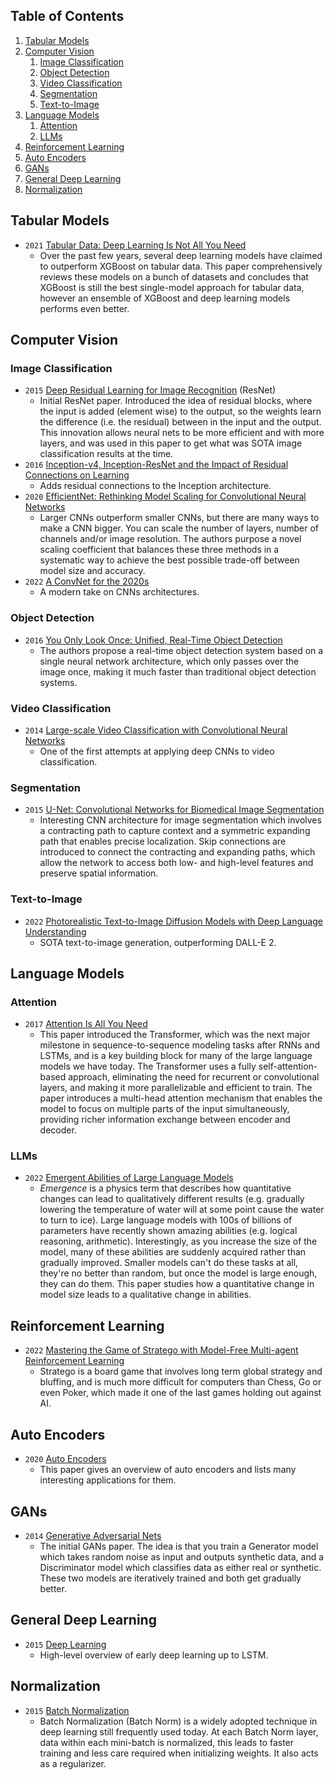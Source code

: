 
## Table of Contents
1. [Tabular Models](#tabular-models)
2. [Computer Vision](#computer-vision)  
    1. [Image Classification](#image-classification)
    2. [Object Detection](#object-detection)
    3. [Video Classification](#video-classification)
    4. [Segmentation](#segmentation)
    5. [Text-to-Image](#text-to-image)
3. [Language Models](#language-models)
    1. [Attention](#attention)
    2. [LLMs](#llms)
4. [Reinforcement Learning](#reinforcement-learning)
5. [Auto Encoders](#auto-encoders)
6. [GANs](#gans)
7. [General Deep Learning](#general-deep-learning)
8. [Normalization](#normalization)


## Tabular Models
- `2021` [Tabular Data: Deep Learning Is Not All You Need](#https://arxiv.org/abs/2106.03253)
    - Over the past few years, several deep learning models have claimed to outperform XGBoost on tabular data. This paper comprehensively reviews these models on a bunch of datasets and concludes that XGBoost is still the best single-model approach for tabular data, however an ensemble of XGBoost and deep learning models performs even better. 

## Computer Vision

### Image Classification
- `2015` [Deep Residual Learning for Image Recognition](https://arxiv.org/abs/1512.03385) (ResNet)
    - Initial ResNet paper. Introduced the idea of residual blocks, where the input is added (element wise) to the output, so the weights learn the difference (i.e. the residual) between in the input and the output. This innovation allows neural nets to be more efficient and with more layers, and was used in this paper to get what was SOTA image classification results at the time.
- `2016` [Inception-v4, Inception-ResNet and the Impact of Residual Connections on Learning](https://arxiv.org/abs/1602.07261)
    - Adds residual connections to the Inception architecture.
- `2020` [EfficientNet: Rethinking Model Scaling for Convolutional Neural Networks](https://arxiv.org/abs/1905.11946)
    - Larger CNNs outperform smaller CNNs, but there are many ways to make a CNN bigger. You can scale the number of layers, number of channels and/or image resolution. The authors purpose a novel scaling coefficient that balances these three methods in a systematic way to achieve the best possible trade-off between model size and accuracy.
- `2022` [A ConvNet for the 2020s](https://arxiv.org/abs/2201.03545)
    - A modern take on CNNs architectures.

### Object Detection
- `2016` [You Only Look Once: Unified, Real-Time Object Detection](https://arxiv.org/abs/1506.02640#)
    - The authors propose a real-time object detection system based on a single neural network architecture, which only passes over the image once, making it much faster than traditional object detection systems.
### Video Classification
- `2014` [Large-scale Video Classification with Convolutional Neural Networks](https://static.googleusercontent.com/media/research.google.com/en//pubs/archive/42455.pdf)
    - One of the first attempts at applying deep CNNs to video classification.

### Segmentation
- `2015` [U-Net: Convolutional Networks for Biomedical Image Segmentation](https://arxiv.org/abs/1505.04597)
    - Interesting CNN architecture for image segmentation which involves a contracting path to capture context and a symmetric expanding path that enables precise localization.  Skip connections are introduced to connect the contracting and expanding paths, which allow the network to access both low- and high-level features and preserve spatial information.

### Text-to-Image
- `2022` [Photorealistic Text-to-Image Diffusion Models with Deep Language Understanding](https://arxiv.org/abs/2205.11487)
    - SOTA text-to-image generation, outperforming DALL-E 2.

## Language Models

### Attention
- `2017` [Attention Is All You Need](https://arxiv.org/abs/1706.03762)
	- This paper introduced the Transformer, which was the next major milestone in sequence-to-sequence modeling tasks after RNNs and LSTMs, and is a key building block for many of the large language models we have today. The Transformer uses a fully self-attention-based approach, eliminating the need for recurrent or convolutional layers, and making it more parallelizable and efficient to train. The paper introduces a multi-head attention mechanism that enables the model to focus on multiple parts of the input simultaneously, providing richer information exchange between encoder and decoder.

### LLMs
- `2022` [Emergent Abilities of Large Language Models](https://arxiv.org/abs/2206.07682)
    - *Emergence* is a physics term that describes how quantitative changes can lead to qualitatively different results (e.g. gradually lowering the temperature of water will at some point cause the water to turn to ice). Large language models with 100s of billions of parameters have recently shown amazing abilities (e.g. logical reasoning, arithmetic). Interestingly, as you increase the size of the model, many of these abilities are suddenly acquired rather than gradually improved. Smaller models can't do these tasks at all, they're no better than random, but once the model is large enough, they can do them. This paper studies how a quantitative change in model size leads to a qualitative change in abilities.


## Reinforcement Learning
- `2022` [Mastering the Game of Stratego with Model-Free Multi-agent Reinforcement Learning](https://arxiv.org/abs/2206.15378)
    - Stratego is a board game that involves long term global strategy and bluffing, and is much more difficult for computers than Chess, Go or even Poker, which made it one of the last games holding out against AI.


## Auto Encoders
- `2020` [Auto Encoders](https://arxiv.org/abs/2003.05991)
    - This paper gives an overview of auto encoders and lists many interesting applications for them.


## GANs
- `2014` [Generative Adversarial Nets](https://arxiv.org/abs/1406.2661)
    - The initial GANs paper. The idea is that you train a Generator model which takes random noise as input and outputs synthetic data, and a Discriminator model which classifies data as either real or synthetic. These two models are iteratively trained and both get gradually better.


## General Deep Learning
- `2015` [Deep Learning](https://www.researchgate.net/publication/277411157_Deep_Learning)
    - High-level overview of early deep learning up to LSTM.


## Normalization
- `2015` [Batch Normalization](https://arxiv.org/abs/1502.03167)
	- Batch Normalization (Batch Norm) is a widely adopted technique in deep learning still frequently used today. At each Batch Norm layer, data within each mini-batch is normalized, this leads to faster training and less care required when initializing weights. It also acts as a regularizer.


